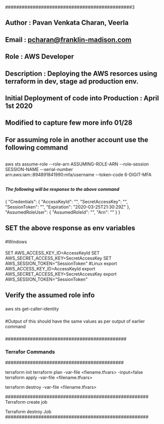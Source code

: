 ##############################################3
## Author : Pavan Venkata Charan, Veerla
## Email  : pcharan@franklin-madison.com
## Role   : AWS Developer
## Description : Deploying the AWS resorces using terraform in dev, stage ad production env.
## Initial Deployment of code into Production : April 1st 2020
## Modified to capture few more info 01/28 
#####

## For assuming role in another account use the following command
######

aws sts assume-role --role-arn ASSUMING-ROLE-ARN --role-session SESSION-NAME --serial-number arn:aws:iam::894891841990:mfa/username --token-code 6-DIGIT-MFA

##
##### The following will be response to the above command
#####
{
    "Credentials": {
        "AccessKeyId": "",
        "SecretAccessKey": "",
        "SessionToken": "",
        "Expiration": "2020-03-25T21:30:29Z"
    },
    "AssumedRoleUser": {
        "AssumedRoleId": "",
        "Arn": ""
    }
}

#####
## SET the above response as env variables 
#####
#Windows
####
SET AWS_ACCESS_KEY_ID=AccessKeyId
SET AWS_SECRET_ACCESS_KEY=SecretAccessKey
SET AWS_SESSION_TOKEN="SessionToken"
#Linux
export AWS_ACCESS_KEY_ID=AccessKeyId
export AWS_SECRET_ACCESS_KEY=SecretAccessKey
export AWS_SESSION_TOKEN="SessionToken"


###
## Verify the assumed role info
###
aws sts get-caller-identity
###
#Output of this should have the same values as per output of earlier command
###

############################################
### Terrafor Commands
###########################################

terraform init
terraform plan -var-file <fiename.tfvars> -input=false
terraform apply -var-file <filename.tfvars> 

terraform destroy -var-file <filename.tfvars>

####################################################
Terraform create job

Terraform destroy Job
####################################################